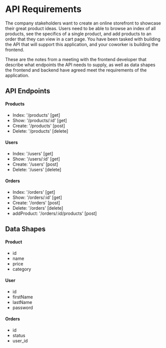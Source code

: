 # API Requirements
The company stakeholders want to create an online storefront to showcase their great product ideas. Users need to be able to browse an index of all products, see the specifics of a single product, and add products to an order that they can view in a cart page. You have been tasked with building the API that will support this application, and your coworker is building the frontend.

These are the notes from a meeting with the frontend developer that describe what endpoints the API needs to supply, as well as data shapes the frontend and backend have agreed meet the requirements of the application. 

## API Endpoints
#### Products
- Index: '/products' [get]
- Show: '/products/:id' [get]
- Create: '/products' [post]
- Delete: '/products' [delete]

#### Users
- Index: '/users' [get]
- Show: '/users/:id' [get]
- Create: '/users' [post]
- Delete: '/users' [delete]


#### Orders
- Index: '/orders' [get]
- Show: '/orders/:id' [get]
- Create: '/orders' [post]
- Delete: '/orders' [delete]
- addProduct: '/orders/:id/products' [post]

## Data Shapes
#### Product
- id
- name
- price
- category

#### User
- id
- firstName
- lastName
- password

#### Orders
- id
- status
- user_id